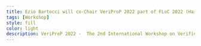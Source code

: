 ```yaml
---
title: Ezio Bartocci will co-Chair VeriProP 2022 part of FLoC 2022 (Haifa, Israel, July 31-August 12, 2022)
tags: [Workshop] 
style: fill
color: light
description: VeriProP 2022 -  The 2nd International Workshop on Verification of Probabilistic Programs co-located with FLoC 2022
---
```






